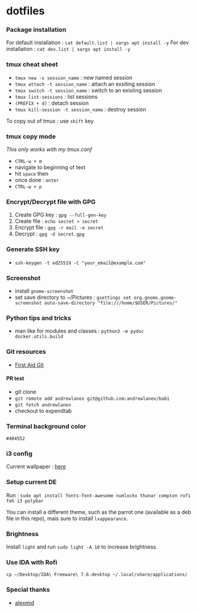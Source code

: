 # dotfiles

### Package installation

For default installation : `cat default.list | xargs apt install -y`
For dev installation : `cat dev.list | xargs apt install -y`

### tmux cheat sheet
- `tmux new -s session_name` : new named session
- `tmux attach -t session_name` : attach an exsiting session
- `tmux switch -t session_name` : switch to an existing session
- `tmux list-sessions` : list sessions
- `(PREFIX + d)` : detach session
- `tmux kill-session -t session_name` : destroy session

To copy out of tmux : use `shift` key

### tmux copy mode

*This only works with my tmux.conf*

- `CTRL-w + m`
- navigate to beginning of text
- hit `space` then 
- once done : `enter`
- `CTRL-w + p`

### Encrypt/Decrypt file with GPG

1) Create GPG key : `gpg --full-gen-key`
2) Create file : `echo secret > secret`
3) Encrypt file : `gpg -r mail -e secret`
4) Decrypt : `gpg -d secret.gpg`


### Generate SSH key
- `ssh-keygen -t ed25519 -C "your_email@example.com"`

### Screenshot
- install `gnome-screenshot`
- set save directory to ~/Pictures : `gsettings set org.gnome.gnome-screenshot auto-save-directory "file:///home/$USER/Pictures/"`

### Python tips and tricks
- man like for modules and classes : `python3 -m pydoc docker.utils.build`


### Git resources
- [First Aid Git](http://firstaidgit.io)

#### PR test
- git clone 
- `git remote add andrewlanex git@github.com:andrewlanex/babi`
- `git fetch andrewlanex`
- checkout to expendtab

### Terminal background color
`#404552`

### i3 config
Current wallpaper : [here](https://cdn.statically.io/img/www.pixelstalk.net/wp-content/uploads/2016/04/Backgrounds-dark-minimalist-wallpapers.jpg)

### Setup current DE

Run : `sudo apt install fonts-font-awesome numlockx thunar compton rofi feh i3 polybar`

You can install a different theme, such as the parrot one (available as a deb file in this repo), mais sure to install `lxappearance`.

### Brightness
Install `light` and run `sudo light -A 10` to increase brightness.


### Use IDA with Rofi

`cp ~/Desktop/IDA\ Freeware\ 7.6.desktop ~/.local/share/applications/`

### Special thanks
- [alexmjd](https://github.com/alexmjd)

